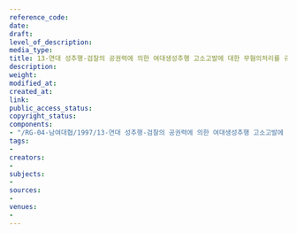 ```yaml
---
reference_code: 
date: 
draft: 
level_of_description: 
media_type: 
title: 13-연대 성추행-검찰의 공권력에 의한 여대생성추행 고소고발에 대한 무혐의처리를 규탄한다!!!
description: 
weight: 
modified_at: 
created_at: 
link: 
public_access_status: 
copyright_status: 
components:
- "/RG-04-남여대협/1997/13-연대 성추행-검찰의 공권력에 의한 여대생성추행 고소고발에 대한 무혐의처리를 규탄한다!!!.pdf"
tags:
- 
creators:
- 
subjects:
- 
sources:
- 
venues:
- 
---
```

